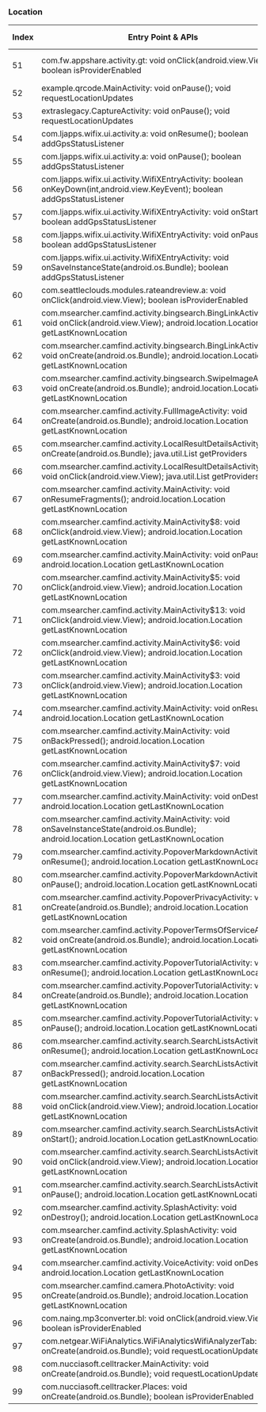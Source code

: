 ### Location
| Index | Entry Point & APIs | Screen shot | Resource id | Label |
| ------------- | ------------- | ------------- |-------------|-------------|
| 51 | com.fw.appshare.activity.gt: void onClick(android.view.View); boolean isProviderEnabled | ![](C:\Users\hfu\Documents\COSMOS\output\py\Play_win8\Tools\com.fw.appshare\com.fw.appshare.activity.ShareCloudSettingActivity.png) | {'2131559180': <sensitive_component.SensitiveComponent.SensitiveView object at 0x0910D4F0>} | |
| 52 | example.qrcode.MainActivity: void onPause(); void requestLocationUpdates | ![](C:\Users\hfu\Documents\COSMOS\output\py\Play_win8\Tools\com.gamma.scan\example.qrcode.MainActivity.png) |  | |
| 53 | extraslegacy.CaptureActivity: void onPause(); void requestLocationUpdates | ![](C:\Users\hfu\Documents\COSMOS\output\py\Play_win8\Tools\com.gamma.scan\extraslegacy.CaptureActivity.png) |  | |
| 54 | com.ljapps.wifix.ui.activity.a: void onResume(); boolean addGpsStatusListener | ![](C:\Users\hfu\Documents\COSMOS\output\py\Play_win8\Tools\com.ljapps.wifix.masterkey\com.ljapps.wifix.ui.activity.a.png) |  | |
| 55 | com.ljapps.wifix.ui.activity.a: void onPause(); boolean addGpsStatusListener | ![](C:\Users\hfu\Documents\COSMOS\output\py\Play_win8\Tools\com.ljapps.wifix.masterkey\com.ljapps.wifix.ui.activity.a.png) |  | |
| 56 | com.ljapps.wifix.ui.activity.WifiXEntryActivity: boolean onKeyDown(int,android.view.KeyEvent); boolean addGpsStatusListener | ![](C:\Users\hfu\Documents\COSMOS\output\py\Play_win8\Tools\com.ljapps.wifix.masterkey\com.ljapps.wifix.ui.activity.WifiXEntryActivity.png) |  | |
| 57 | com.ljapps.wifix.ui.activity.WifiXEntryActivity: void onStart(); boolean addGpsStatusListener | ![](C:\Users\hfu\Documents\COSMOS\output\py\Play_win8\Tools\com.ljapps.wifix.masterkey\com.ljapps.wifix.ui.activity.WifiXEntryActivity.png) |  | |
| 58 | com.ljapps.wifix.ui.activity.WifiXEntryActivity: void onPause(); boolean addGpsStatusListener | ![](C:\Users\hfu\Documents\COSMOS\output\py\Play_win8\Tools\com.ljapps.wifix.masterkey\com.ljapps.wifix.ui.activity.WifiXEntryActivity.png) |  | |
| 59 | com.ljapps.wifix.ui.activity.WifiXEntryActivity: void onSaveInstanceState(android.os.Bundle); boolean addGpsStatusListener | ![](C:\Users\hfu\Documents\COSMOS\output\py\Play_win8\Tools\com.ljapps.wifix.masterkey\com.ljapps.wifix.ui.activity.WifiXEntryActivity.png) |  | |
| 60 | com.seattleclouds.modules.rateandreview.a: void onClick(android.view.View); boolean isProviderEnabled | ![](C:\Users\hfu\Documents\COSMOS\output\py\Play_win8\Tools\com.madieo.imovie\com.seattleclouds.modules.rateandreview.NewRateAndCommentActivity.png) |  | |
| 61 | com.msearcher.camfind.activity.bingsearch.BingLinkActivity$2: void onClick(android.view.View); android.location.Location getLastKnownLocation | ![](C:\Users\hfu\Documents\COSMOS\output\py\Play_win8\Tools\com.msearcher.camfind\com.msearcher.camfind.activity.bingsearch.BingLinkActivity.png) |  | |
| 62 | com.msearcher.camfind.activity.bingsearch.BingLinkActivity: void onCreate(android.os.Bundle); android.location.Location getLastKnownLocation | ![](C:\Users\hfu\Documents\COSMOS\output\py\Play_win8\Tools\com.msearcher.camfind\com.msearcher.camfind.activity.bingsearch.BingLinkActivity.png) |  | |
| 63 | com.msearcher.camfind.activity.bingsearch.SwipeImageActivity: void onCreate(android.os.Bundle); android.location.Location getLastKnownLocation | ![](C:\Users\hfu\Documents\COSMOS\output\py\Play_win8\Tools\com.msearcher.camfind\com.msearcher.camfind.activity.bingsearch.SwipeImageActivity.png) |  | |
| 64 | com.msearcher.camfind.activity.FullImageActivity: void onCreate(android.os.Bundle); android.location.Location getLastKnownLocation | ![](C:\Users\hfu\Documents\COSMOS\output\py\Play_win8\Tools\com.msearcher.camfind\com.msearcher.camfind.activity.FullImageActivity.png) |  | |
| 65 | com.msearcher.camfind.activity.LocalResultDetailsActivity: void onCreate(android.os.Bundle); java.util.List getProviders | ![](C:\Users\hfu\Documents\COSMOS\output\py\Play_win8\Tools\com.msearcher.camfind\com.msearcher.camfind.activity.LocalResultDetailsActivity.png) |  | |
| 66 | com.msearcher.camfind.activity.LocalResultDetailsActivity$2: void onClick(android.view.View); java.util.List getProviders | ![](C:\Users\hfu\Documents\COSMOS\output\py\Play_win8\Tools\com.msearcher.camfind\com.msearcher.camfind.activity.LocalResultDetailsActivity.png) |  | |
| 67 | com.msearcher.camfind.activity.MainActivity: void onResumeFragments(); android.location.Location getLastKnownLocation | ![](C:\Users\hfu\Documents\COSMOS\output\py\Play_win8\Tools\com.msearcher.camfind\com.msearcher.camfind.activity.MainActivity.png) |  | |
| 68 | com.msearcher.camfind.activity.MainActivity$8: void onClick(android.view.View); android.location.Location getLastKnownLocation | ![](C:\Users\hfu\Documents\COSMOS\output\py\Play_win8\Tools\com.msearcher.camfind\com.msearcher.camfind.activity.MainActivity.png) |  | |
| 69 | com.msearcher.camfind.activity.MainActivity: void onPause(); android.location.Location getLastKnownLocation | ![](C:\Users\hfu\Documents\COSMOS\output\py\Play_win8\Tools\com.msearcher.camfind\com.msearcher.camfind.activity.MainActivity.png) |  | |
| 70 | com.msearcher.camfind.activity.MainActivity$5: void onClick(android.view.View); android.location.Location getLastKnownLocation | ![](C:\Users\hfu\Documents\COSMOS\output\py\Play_win8\Tools\com.msearcher.camfind\com.msearcher.camfind.activity.MainActivity.png) |  | |
| 71 | com.msearcher.camfind.activity.MainActivity$13: void onClick(android.view.View); android.location.Location getLastKnownLocation | ![](C:\Users\hfu\Documents\COSMOS\output\py\Play_win8\Tools\com.msearcher.camfind\com.msearcher.camfind.activity.MainActivity.png) |  | |
| 72 | com.msearcher.camfind.activity.MainActivity$6: void onClick(android.view.View); android.location.Location getLastKnownLocation | ![](C:\Users\hfu\Documents\COSMOS\output\py\Play_win8\Tools\com.msearcher.camfind\com.msearcher.camfind.activity.MainActivity.png) |  | |
| 73 | com.msearcher.camfind.activity.MainActivity$3: void onClick(android.view.View); android.location.Location getLastKnownLocation | ![](C:\Users\hfu\Documents\COSMOS\output\py\Play_win8\Tools\com.msearcher.camfind\com.msearcher.camfind.activity.MainActivity.png) | {'2131689562': <sensitive_component.SensitiveComponent.SensitiveView object at 0x03679130>} | |
| 74 | com.msearcher.camfind.activity.MainActivity: void onResume(); android.location.Location getLastKnownLocation | ![](C:\Users\hfu\Documents\COSMOS\output\py\Play_win8\Tools\com.msearcher.camfind\com.msearcher.camfind.activity.MainActivity.png) |  | |
| 75 | com.msearcher.camfind.activity.MainActivity: void onBackPressed(); android.location.Location getLastKnownLocation | ![](C:\Users\hfu\Documents\COSMOS\output\py\Play_win8\Tools\com.msearcher.camfind\com.msearcher.camfind.activity.MainActivity.png) |  | |
| 76 | com.msearcher.camfind.activity.MainActivity$7: void onClick(android.view.View); android.location.Location getLastKnownLocation | ![](C:\Users\hfu\Documents\COSMOS\output\py\Play_win8\Tools\com.msearcher.camfind\com.msearcher.camfind.activity.MainActivity.png) |  | |
| 77 | com.msearcher.camfind.activity.MainActivity: void onDestroy(); android.location.Location getLastKnownLocation | ![](C:\Users\hfu\Documents\COSMOS\output\py\Play_win8\Tools\com.msearcher.camfind\com.msearcher.camfind.activity.MainActivity.png) |  | |
| 78 | com.msearcher.camfind.activity.MainActivity: void onSaveInstanceState(android.os.Bundle); android.location.Location getLastKnownLocation | ![](C:\Users\hfu\Documents\COSMOS\output\py\Play_win8\Tools\com.msearcher.camfind\com.msearcher.camfind.activity.MainActivity.png) |  | |
| 79 | com.msearcher.camfind.activity.PopoverMarkdownActivity: void onResume(); android.location.Location getLastKnownLocation | ![](C:\Users\hfu\Documents\COSMOS\output\py\Play_win8\Tools\com.msearcher.camfind\com.msearcher.camfind.activity.PopoverMarkdownActivity.png) |  | |
| 80 | com.msearcher.camfind.activity.PopoverMarkdownActivity: void onPause(); android.location.Location getLastKnownLocation | ![](C:\Users\hfu\Documents\COSMOS\output\py\Play_win8\Tools\com.msearcher.camfind\com.msearcher.camfind.activity.PopoverMarkdownActivity.png) |  | |
| 81 | com.msearcher.camfind.activity.PopoverPrivacyActivity: void onCreate(android.os.Bundle); android.location.Location getLastKnownLocation | ![](C:\Users\hfu\Documents\COSMOS\output\py\Play_win8\Tools\com.msearcher.camfind\com.msearcher.camfind.activity.PopoverPrivacyActivity.png) |  | |
| 82 | com.msearcher.camfind.activity.PopoverTermsOfServiceActivity: void onCreate(android.os.Bundle); android.location.Location getLastKnownLocation | ![](C:\Users\hfu\Documents\COSMOS\output\py\Play_win8\Tools\com.msearcher.camfind\com.msearcher.camfind.activity.PopoverTermsOfServiceActivity.png) |  | |
| 83 | com.msearcher.camfind.activity.PopoverTutorialActivity: void onResume(); android.location.Location getLastKnownLocation | ![](C:\Users\hfu\Documents\COSMOS\output\py\Play_win8\Tools\com.msearcher.camfind\com.msearcher.camfind.activity.PopoverTutorialActivity.png) |  | |
| 84 | com.msearcher.camfind.activity.PopoverTutorialActivity: void onCreate(android.os.Bundle); android.location.Location getLastKnownLocation | ![](C:\Users\hfu\Documents\COSMOS\output\py\Play_win8\Tools\com.msearcher.camfind\com.msearcher.camfind.activity.PopoverTutorialActivity.png) |  | |
| 85 | com.msearcher.camfind.activity.PopoverTutorialActivity: void onPause(); android.location.Location getLastKnownLocation | ![](C:\Users\hfu\Documents\COSMOS\output\py\Play_win8\Tools\com.msearcher.camfind\com.msearcher.camfind.activity.PopoverTutorialActivity.png) |  | |
| 86 | com.msearcher.camfind.activity.search.SearchListsActivity: void onResume(); android.location.Location getLastKnownLocation | ![](C:\Users\hfu\Documents\COSMOS\output\py\Play_win8\Tools\com.msearcher.camfind\com.msearcher.camfind.activity.search.SearchListsActivity.png) |  | |
| 87 | com.msearcher.camfind.activity.search.SearchListsActivity: void onBackPressed(); android.location.Location getLastKnownLocation | ![](C:\Users\hfu\Documents\COSMOS\output\py\Play_win8\Tools\com.msearcher.camfind\com.msearcher.camfind.activity.search.SearchListsActivity.png) |  | |
| 88 | com.msearcher.camfind.activity.search.SearchListsActivity$8: void onClick(android.view.View); android.location.Location getLastKnownLocation | ![](C:\Users\hfu\Documents\COSMOS\output\py\Play_win8\Tools\com.msearcher.camfind\com.msearcher.camfind.activity.search.SearchListsActivity.png) |  | |
| 89 | com.msearcher.camfind.activity.search.SearchListsActivity: void onStart(); android.location.Location getLastKnownLocation | ![](C:\Users\hfu\Documents\COSMOS\output\py\Play_win8\Tools\com.msearcher.camfind\com.msearcher.camfind.activity.search.SearchListsActivity.png) |  | |
| 90 | com.msearcher.camfind.activity.search.SearchListsActivity$9: void onClick(android.view.View); android.location.Location getLastKnownLocation | ![](C:\Users\hfu\Documents\COSMOS\output\py\Play_win8\Tools\com.msearcher.camfind\com.msearcher.camfind.activity.search.SearchListsActivity.png) |  | |
| 91 | com.msearcher.camfind.activity.search.SearchListsActivity: void onPause(); android.location.Location getLastKnownLocation | ![](C:\Users\hfu\Documents\COSMOS\output\py\Play_win8\Tools\com.msearcher.camfind\com.msearcher.camfind.activity.search.SearchListsActivity.png) |  | |
| 92 | com.msearcher.camfind.activity.SplashActivity: void onDestroy(); android.location.Location getLastKnownLocation | ![](C:\Users\hfu\Documents\COSMOS\output\py\Play_win8\Tools\com.msearcher.camfind\com.msearcher.camfind.activity.SplashActivity.png) |  | |
| 93 | com.msearcher.camfind.activity.SplashActivity: void onCreate(android.os.Bundle); android.location.Location getLastKnownLocation | ![](C:\Users\hfu\Documents\COSMOS\output\py\Play_win8\Tools\com.msearcher.camfind\com.msearcher.camfind.activity.SplashActivity.png) |  | |
| 94 | com.msearcher.camfind.activity.VoiceActivity: void onDestroy(); android.location.Location getLastKnownLocation | ![](C:\Users\hfu\Documents\COSMOS\output\py\Play_win8\Tools\com.msearcher.camfind\com.msearcher.camfind.activity.VoiceActivity.png) |  | |
| 95 | com.msearcher.camfind.camera.PhotoActivity: void onCreate(android.os.Bundle); android.location.Location getLastKnownLocation | ![](C:\Users\hfu\Documents\COSMOS\output\py\Play_win8\Tools\com.msearcher.camfind\com.msearcher.camfind.camera.PhotoActivity.png) |  | |
| 96 | com.naing.mp3converter.bl: void onClick(android.view.View); boolean isProviderEnabled | ![](C:\Users\hfu\Documents\COSMOS\output\py\Play_win8\Tools\com.naing.mp3converter\com.naing.mp3converter.MainActivity.png) |  | |
| 97 | com.netgear.WiFiAnalytics.WiFiAnalyticsWifiAnalyzerTab: void onCreate(android.os.Bundle); void requestLocationUpdates | ![](C:\Users\hfu\Documents\COSMOS\output\py\Play_win8\Tools\com.netgear.WiFiAnalytics\com.netgear.WiFiAnalytics.WiFiAnalyticsWifiAnalyzerTab.png) |  | |
| 98 | com.nucciasoft.celltracker.MainActivity: void onCreate(android.os.Bundle); void requestLocationUpdates | ![](C:\Users\hfu\Documents\COSMOS\output\py\Play_win8\Tools\com.nucciasoft.celltracker\com.nucciasoft.celltracker.MainActivity.png) |  | |
| 99 | com.nucciasoft.celltracker.Places: void onCreate(android.os.Bundle); boolean isProviderEnabled | ![](C:\Users\hfu\Documents\COSMOS\output\py\Play_win8\Tools\com.nucciasoft.celltracker\com.nucciasoft.celltracker.Places.png) |  | |
